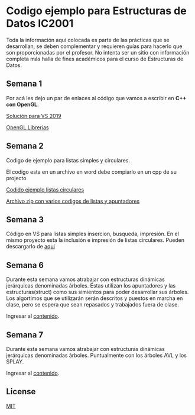 # Codigo ejemplo para Estructuras de Datos IC2001

Toda la información aqui colocada es parte de las prácticas que se desarrollan, se deben complementar y requieren guías para hacerlo que son proporcionadas por el profesor. No intenta ser un sitio con información completa más halla de fines académicos para el curso de Estructuras de Datos.


## Semana 1
Por acá les dejo un par de enlaces al código que vamos a escribir en **C++ con OpenGL**.

[Solución para VS 2019](https://app.box.com/s/jliy8y2xj0hvgr647ijzbad8o3f3hycl)

[OpenGL Librerias](https://app.box.com/s/uehzqdti714jou76gah1lyd3l0x1uits)

## Semana 2

Codigo de ejemplo para listas simples y circulares.

El codigo esta en un archivo en word debe compiarlo en un cpp de su projecto

[Codido ejemplo listas circulares](https://app.box.com/s/wurej6euluiro0wm2au2q3c4r9r7h8n6)

[Archivo zip con varios codigos de listas y apuntadores](https://app.box.com/s/g5yoa5rou888qidpkm1xvaz3lm2sk6x7)

## Semana 3
Código en VS para listas simples insercion, busqueda, impresión. En el mismo proyecto esta la inclusión e impresión de listas circulares.
Pueden descargarlo de [aqui](/Codigo/Semana%203/listasDemo.zip)

## Semana 6
Durante esta semana vamos atrabajar con estructuras dinámicas jerárquicas denominadas árboles. Estas utilizan los apuntadores y las estructuras(struct) como sus simientos para poder desarrollar sus árboles. Los algortimos que se utilizarán serán descritos y puestos en marcha en clase, pero se espera que sean repasados y trabajados fuera de clase.

Ingresar al [contenido](https://github.com/rgonzaleztec/IC2001/blob/master/Codigo/Semana%206/Readme.md).

## Semana 7
Durante esta semana vamos atrabajar con estructuras dinámicas jerárquicas denominadas árboles. Puntualmente con los árboles AVL y los SPLAY.

Ingresar al [contenido](https://github.com/rgonzaleztec/IC2001/blob/master/Codigo/Semana%207/Readme.md).

## License
[MIT](https://choosealicense.com/licenses/mit/)


